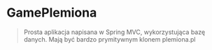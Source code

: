 # GamePlemiona
> Prosta aplikacja napisana w Spring MVC, wykorzystująca bazę danych. Mają być bardzo prymitywnym klonem plemiona.pl
